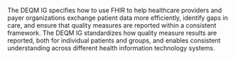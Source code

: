 The DEQM IG specifies how to use FHIR to help healthcare providers and payer organizations exchange patient data more efficiently, identify gaps in care, and ensure that quality measures are reported within a consistent framework. The DEQM IG standardizes how quality measure results are reported, both for individual patients and groups, and enables consistent understanding across different health information technology systems.